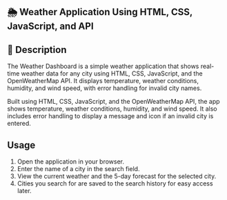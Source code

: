 ## 🌦 Weather Application Using HTML, CSS, JavaScript, and API

##  📄 Description
The Weather Dashboard is a simple weather application that shows real-time weather data for any city using HTML, CSS, JavaScript, and the OpenWeatherMap API. It displays temperature, weather conditions, humidity, and wind speed, with error handling for invalid city names.

Built using HTML, CSS, JavaScript, and the OpenWeatherMap API, the app shows temperature, weather conditions, humidity, and wind speed. It also includes error handling to display a message and icon if an invalid city is entered.

## Usage
1.	Open the application in your browser.
2.	Enter the name of a city in the search field.
3.	View the current weather and the 5-day forecast for the selected city.
4.	Cities you search for are saved to the search history for easy access later.